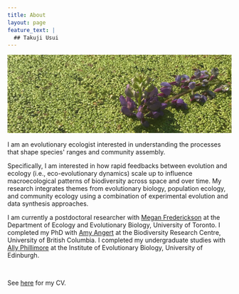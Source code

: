 ```yaml
---
title: About  
layout: page
feature_text: |
  ## Takuji Usui
---
```

![duckweed](images/duck-crop.jpg)

I am an evolutionary ecologist interested in understanding the processes that shape species' ranges and community assembly. 

Specifically, I am  interested in how rapid feedbacks between evolution and ecology (i.e., eco-evolutionary dynamics) scale up to influence macroecological patterns of biodiversity across space and over time. My research integrates themes from evolutionary biology, population ecology, and community ecology using a combination of experimental evolution and data synthesis approaches.

I am currently a postdoctoral researcher with [Megan Frederickson](http://mutualism.ca/) at the Department of Ecology and Evolutionary Biology, University of Toronto. I completed my PhD with [Amy Angert](https://angert.github.io) at the Biodiversity Research Centre, University of British Columbia. I completed my undergraduate studies with [Ally Phillimore](http://phillimore.bio.ed.ac.uk/home) at the Institute of Evolutionary Biology, University of Edinburgh.
&nbsp;

&nbsp;

See [here](https://github.com/takujiusui/takujiusui.github.io/blob/main/TakujiUsuiCV_2023.pdf) for my CV.
